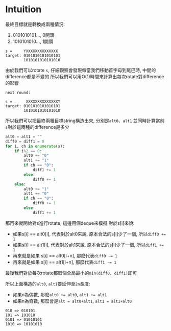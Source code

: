 # Intuition

最終目標就是轉換成兩種情況:
1. 0101010101..., 0開頭
2. 1010101010..., 1開頭

```
s =     YXXXXXXXXXXXXXX
target: 0101010101010101
        1010101010101010
```

由於我們可以rotate `s`, 仔細觀察會發現每當我們移動首字母到尾巴時, 中間的difference都是不變的
所以我們可以用O(1)時間來計算出每次rotate對difference的影響
```
next round:

s =      XXXXXXXXXXXXXXY
target: 0101010101010101
        1010101010101010
```

所以我們可以把最終兩種目標string構造出來, 分別是`alt0`、`alt1`
並同時計算當前`s`對於這兩種的difference是多少

```py
alt0 = alt1 = ""
diff0 = diff1 = 0
for i, ch in enumerate(s):
    if i%2 == 0:
        alt0 += "0"
        alt1 += "1"
        if ch == "0":
            diff1 += 1
        else:
            diff0 += 1
    else:
        alt0 += "1"
        alt1 += "0"
        if ch == "0":
            diff0 += 1
        else:
            diff1 += 1
```

那再來就開始對s進行rotate, 這邊用個deque來模擬
對於s[i]來說:
- 如果s[i] == alt0[i], 代表對於alt0來說, 原本合法的s[i]少了一個, 所以`diff0 += 1`
- 如果s[i] == alt1[i], 代表對於alt1來說, 原本合法的s[i]少了一個, 所以`diff1 += 1`
- 再來就是如果 s[i] == alt0[i+n], 那麼代表`diff0 -= 1`
- 再來就是如果 s[i] == alt1[i+n], 那麼代表`diff1 -= 1`

最後我們對於每次rotate都取個全局最小的`min(diff0, diff1)`即可

所以上面構造的`alt0`, `alt1`要延伸至`2n`長度:

- 如果n為偶數, 那麼`alt0 += alt0`, `alt1 += alt1`
- 如果n為奇數, 那麼會是`alt = alt0+alt1`, `alt1 = alt1+alt0`

```
010 => 010101
101 => 101010
0101 => 01010101
1010 => 10101010
```